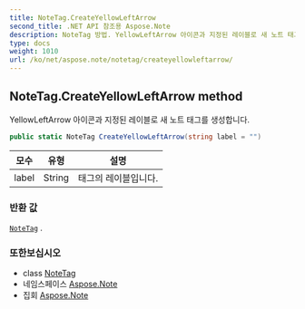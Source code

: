 ```yaml
---
title: NoteTag.CreateYellowLeftArrow
second_title: .NET API 참조용 Aspose.Note
description: NoteTag 방법. YellowLeftArrow 아이콘과 지정된 레이블로 새 노트 태그를 생성합니다.
type: docs
weight: 1010
url: /ko/net/aspose.note/notetag/createyellowleftarrow/
---
```

## NoteTag.CreateYellowLeftArrow method

YellowLeftArrow 아이콘과 지정된 레이블로 새 노트 태그를 생성합니다.

```csharp
public static NoteTag CreateYellowLeftArrow(string label = "")
```

| 모수 | 유형 | 설명 |
| --- | --- | --- |
| label | String | 태그의 레이블입니다. |

### 반환 값

[`NoteTag`](../) .

### 또한보십시오

* class [NoteTag](../)
* 네임스페이스 [Aspose.Note](../../notetag/)
* 집회 [Aspose.Note](../../../)


